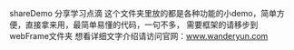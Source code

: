 shareDemo
分享学习点滴
这个文件夹里放的都是各种功能的小demo，简单方便，直接拿来用，最简单易懂的代码，一句不多，
需要框架的请移步到webFrame文件夹
想看详细文字介绍请访问官网：www.wanderyun.com

